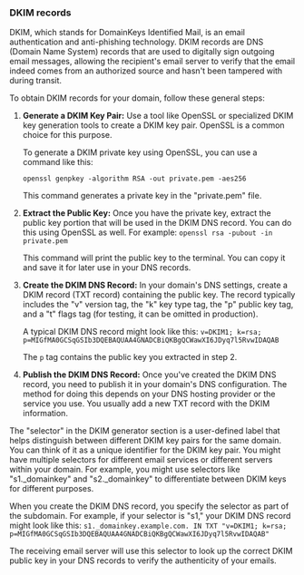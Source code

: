 



### DKIM records
 DKIM, which stands for DomainKeys Identified Mail, is an email authentication and anti-phishing technology. DKIM records are DNS (Domain Name System) records that are used to digitally sign outgoing email messages, allowing the recipient's email server to verify that the email indeed comes from an authorized source and hasn't been tampered with during transit.

To obtain DKIM records for your domain, follow these general steps:

1. **Generate a DKIM Key Pair:** Use a tool like OpenSSL or specialized DKIM key generation tools to create a DKIM key pair. OpenSSL is a common choice for this purpose.
    
    To generate a DKIM private key using OpenSSL, you can use a command like this:
    
    `openssl genpkey -algorithm RSA -out private.pem -aes256`
    
    This command generates a private key in the "private.pem" file.
    
2. **Extract the Public Key:** Once you have the private key, extract the public key portion that will be used in the DKIM DNS record. You can do this using OpenSSL as well. For example:
    `openssl rsa -pubout -in private.pem`
    
    This command will print the public key to the terminal. You can copy it and save it for later use in your DNS records.
    
3. **Create the DKIM DNS Record:** In your domain's DNS settings, create a DKIM record (TXT record) containing the public key. The record typically includes the "v" version tag, the "k" key type tag, the "p" public key tag, and a "t" flags tag (for testing, it can be omitted in production).
    
    A typical DKIM DNS record might look like this:
    `v=DKIM1; k=rsa; p=MIGfMA0GCSqGSIb3DQEBAQUAA4GNADCBiQKBgQCWawXI6JDyq7l5RvwIDAQAB`
    
    The `p` tag contains the public key you extracted in step 2.
    
4. **Publish the DKIM DNS Record:** Once you've created the DKIM DNS record, you need to publish it in your domain's DNS configuration. The method for doing this depends on your DNS hosting provider or the service you use. You usually add a new TXT record with the DKIM information.
    

The "selector" in the DKIM generator section is a user-defined label that helps distinguish between different DKIM key pairs for the same domain. You can think of it as a unique identifier for the DKIM key pair. You might have multiple selectors for different email services or different servers within your domain. For example, you might use selectors like "s1._domainkey" and "s2._domainkey" to differentiate between DKIM keys for different purposes.

When you create the DKIM DNS record, you specify the selector as part of the subdomain. For example, if your selector is "s1," your DKIM DNS record might look like this:
`s1._domainkey.example.com. IN TXT "v=DKIM1; k=rsa; p=MIGfMA0GCSqGSIb3DQEBAQUAA4GNADCBiQKBgQCWawXI6JDyq7l5RvwIDAQAB"`

The receiving email server will use this selector to look up the correct DKIM public key in your DNS records to verify the authenticity of your emails.